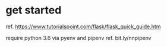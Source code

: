 # get started
ref. https://www.tutorialspoint.com/flask/flask_quick_guide.htm

require python 3.6 via pyenv and pipenv ref. bit.ly/nnpipenv
